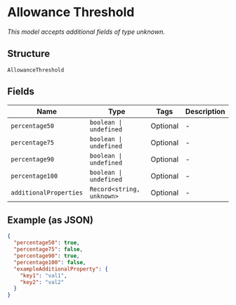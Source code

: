 
# Allowance Threshold

*This model accepts additional fields of type unknown.*

## Structure

`AllowanceThreshold`

## Fields

| Name | Type | Tags | Description |
|  --- | --- | --- | --- |
| `percentage50` | `boolean \| undefined` | Optional | - |
| `percentage75` | `boolean \| undefined` | Optional | - |
| `percentage90` | `boolean \| undefined` | Optional | - |
| `percentage100` | `boolean \| undefined` | Optional | - |
| `additionalProperties` | `Record<string, unknown>` | Optional | - |

## Example (as JSON)

```json
{
  "percentage50": true,
  "percentage75": false,
  "percentage90": true,
  "percentage100": false,
  "exampleAdditionalProperty": {
    "key1": "val1",
    "key2": "val2"
  }
}
```

